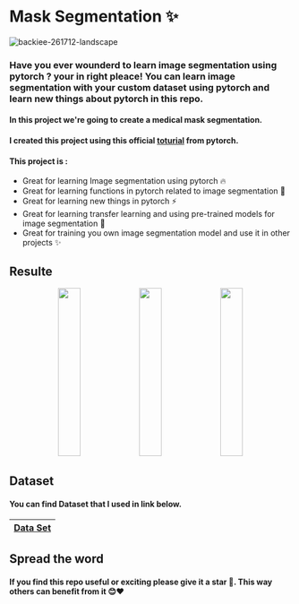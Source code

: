 # Mask Segmentation ✨



![backiee-261712-landscape](https://github.com/0nE01/Image-Segmentation-with-pytorch/assets/127254729/a4c0719b-c9fe-40d9-b6a2-111dd55e3ae4)



### Have you ever wounderd to learn image segmentation using pytorch ? your in right pleace! You can learn image segmentation with your custom dataset using pytorch and learn new things about pytorch in this repo. 
#### In this project we're going to create a medical mask segmentation.
#### I created this project using this official [toturial](https://pytorch.org/tutorials/intermediate/torchvision_tutorial.html) from pytorch.

#### This project is  :
* Great for learning Image segmentation using pytorch 🔥
* Great for learning functions in pytorch related to image segmentation 💪
* Great for learning new things in pytorch ⚡
* Great for learning transfer learning and using pre-trained models for image segmentation 🤖
* Great for training you own image segmentation model and use it in other projects ✨

Resulte
----



<p align="center" width="100%">
   <img src="https://github.com/0nE01/Mask-Segmentation/assets/127254729/04e7221a-343e-426a-9296-9483cfca31a1" width="28%" height="300">
  <img src="https://github.com/0nE01/Mask-Segmentation/assets/127254729/88644a84-888a-4f50-87ca-f3d85d325b67"  width="28%" height="300">
  <img src="https://github.com/0nE01/Mask-Segmentation/assets/127254729/2d058296-841e-4d07-862f-7cda46aba839"  width="28%" height="300">
</p>

Dataset
------
#### You can find Dataset that I used in link below.
| [Data Set](https://www.kaggle.com/datasets/perke986/face-mask-segmentation-dataset) |
| ------------- | 

## Spread the word
#### If you find this repo useful or exciting please give it a star 🎇. This way others can benefit from it 😊❤
